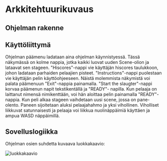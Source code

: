 # Arkkitehtuurikuvaus
## Ohjelman rakenne

## Käyttöliittymä

Ohjelman päämenu ladataan aina ohjelman käynnistyessä. Tässä näkymässä on kolme nappia, jotka kaikki luovat uuden 
Scene-olion ja lataavat sen stageen. "Hiscores"-nappi vie käyttäjän hiscores taulukkoon, johon ladataan parhaiden pelaajien pisteet. "Instructions"-nappi puolestaan vie käyttäjän pelin käyttöohjeeseen. Näistä molemmista näkymistä voi palata päämenuun "Exit"-nappia painamalla. "Start the slaugter"-nappi korvaa päämenun napit tekstikentällä ja "READY"- napilla. Kun pelaaja on laittanut nimensä nimikenttään, voi hän aloittaa pelin painamalla "READY"-nappia. Kun peli alkaa stageen vaihdetaan uusi scene, jossa on pane-olento. Paneen sijoitetaan aluksi pelaajahahmo ja yksi vihollinen. Viholliset liikkuvat satunnaisesti ja pelaaja voi liikkua nuolinäppäimiä käyttäen ja ampua WASD näppäimillä.

## Sovelluslogiikka

Ohjelman osien suhdetta kuvaava luokkakaavio:

![luokkakaavio](https://yuml.me/c8860a70.png)